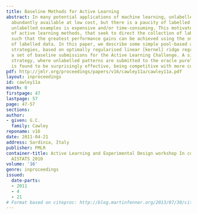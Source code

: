 ```yaml
---
title: Baseline Methods for Active Learning
abstract: In many potential applications of machine learning, unlabelled data are
  abundantly available at low cost, but there is a paucity of labelled data, and labeling
  unlabelled examples is expensive and/or time-consuming. This motivates the development
  of active learning methods, that seek to direct the collection of labelled examples
  such that the greatest performance gains can be achieved using the smallest quantity
  of labelled data. In this paper, we describe some simple pool-based active learning
  strategies, based on optimally regularised linear [kernel] ridge regression, providing
  a set of baseline submissions for the Active Learning Challenge. A simple random
  strategy, where unlabelled patterns are submitted to the oracle purely at random,
  is found to be surprisingly effective, being competitive with more complex approaches.
pdf: http://jmlr.org/proceedings/papers/v16/cawley11a/cawley11a.pdf
layout: inproceedings
id: cawley11a
month: 0
firstpage: 47
lastpage: 57
page: 47-57
sections: 
author:
- given: G.C.
  family: Cawley
reponame: v16
date: 2011-04-21
address: Sardinia, Italy
publisher: PMLR
container-title: Active Learning and Experimental Design workshop In conjunction with
  AISTATS 2010
volume: '16'
genre: inproceedings
issued:
  date-parts:
  - 2011
  - 4
  - 21
# Format based on citeproc: http://blog.martinfenner.org/2013/07/30/citeproc-yaml-for-bibliographies/
---
```

